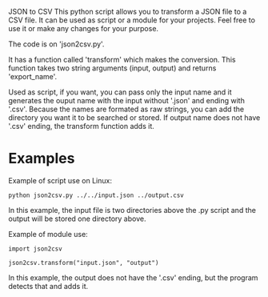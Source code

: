 JSON to CSV
This python script allows you to transform a JSON file to a CSV file. It can be used as script or a module for your projects.
Feel free to use it or make any changes for your purpose.

The code is on 'json2csv.py'.

It has a function called 'transform' which makes the conversion. This function takes two string arguments (input, output) and returns 'export_name'.

Used as script, if you want, you can pass only the input name and it generates the ouput name with the input without '.json' and ending with '.csv'. Because the names are formated as raw strings, you can add the directory you want it to be searched or stored. If output name does not have '.csv' ending, the transform function adds it.

# Examples

Example of script use on Linux:

```
python json2csv.py ../../input.json ../output.csv
```

In this example, the input file is two directories above the .py script and the output will be stored one directory above.

Example of module use:

```
import json2csv

json2csv.transform("input.json", "output")
```

In this example, the output does not have the '.csv' ending, but the program detects that and adds it.

